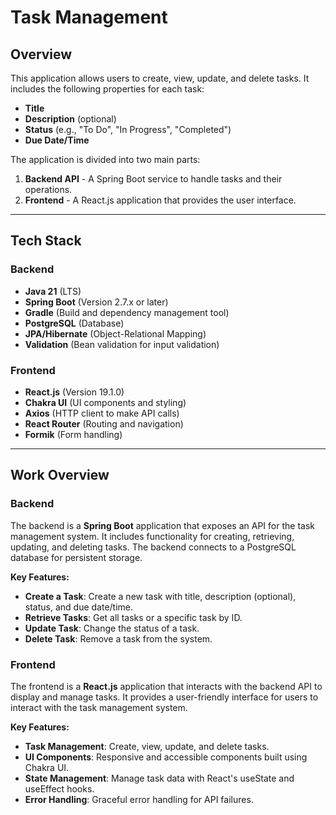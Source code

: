 # Task Management

## Overview

This application allows users to create, view, update, and delete tasks. It includes the following properties for each task:

- **Title**
- **Description** (optional)
- **Status** (e.g., "To Do", "In Progress", "Completed")
- **Due Date/Time**

The application is divided into two main parts:
1. **Backend API** - A Spring Boot service to handle tasks and their operations.
2. **Frontend** - A React.js application that provides the user interface.

---

## Tech Stack

### Backend
- **Java 21** (LTS)
- **Spring Boot** (Version 2.7.x or later)
- **Gradle** (Build and dependency management tool)
- **PostgreSQL** (Database)
- **JPA/Hibernate** (Object-Relational Mapping)
- **Validation** (Bean validation for input validation)

### Frontend
- **React.js** (Version 19.1.0)
- **Chakra UI** (UI components and styling)
- **Axios** (HTTP client to make API calls)
- **React Router** (Routing and navigation)
- **Formik** (Form handling)

---

## Work Overview

### Backend

The backend is a **Spring Boot** application that exposes an API for the task management system. It includes functionality for creating, retrieving, updating, and deleting tasks. The backend connects to a PostgreSQL database for persistent storage.

**Key Features:**
- **Create a Task**: Create a new task with title, description (optional), status, and due date/time.
- **Retrieve Tasks**: Get all tasks or a specific task by ID.
- **Update Task**: Change the status of a task.
- **Delete Task**: Remove a task from the system.

### Frontend

The frontend is a **React.js** application that interacts with the backend API to display and manage tasks. It provides a user-friendly interface for users to interact with the task management system.

**Key Features:**
- **Task Management**: Create, view, update, and delete tasks.
- **UI Components**: Responsive and accessible components built using Chakra UI.
- **State Management**: Manage task data with React's useState and useEffect hooks.
- **Error Handling**: Graceful error handling for API failures.
